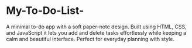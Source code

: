 # My-To-Do-List-
A minimal to-do app with a soft paper-note design. Built using HTML, CSS, and JavaScript it lets you add and delete tasks effortlessly while keeping a calm and beautiful interface. Perfect for everyday planning with style.
